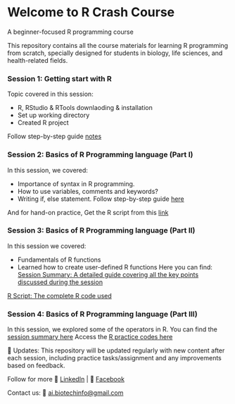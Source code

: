 # Welcome to R Crash Course
A beginner-focused R programming course 

This repository contains all the course materials for learning R programming from scratch, specially designed for students in biology, life sciences, and health-related fields.

### Session 1: Getting start with R

Topic covered in this session:
+ R, RStudio & RTools downlaoding & installation
+ Set up working directory
+ Created R project
  
Follow step-by-step guide [notes](https://github.com/AI-Biotechnology-Bioinformatics/R_programming_Introduction/blob/main/Session1%20Getting%20Start%20with%20R.pdf) 

### Session 2: Basics of R Programming language (Part I)
In this session, we covered:
+ Importance of syntax in R programming.
+ How to use variables, comments and keywords?
+ Writing if, else statement.
Follow step-by-step guide [here](https://github.com/AI-Biotechnology-Bioinformatics/R_programming_Introduction/blob/main/Session1%20Getting%20Start%20with%20R.pdf)

And for hand-on practice, Get the R script from this [link](https://github.com/AI-Biotechnology-Bioinformatics/R_programming_Introduction/blob/main/Session_2_R_Basics_Part_I.R)

### Session 3: Basics of R Programming language (Part II)
In this session we covered:
+ Fundamentals of R functions
+ Learned how to create user-defined R functions 
Here you can find:
[Session Summary: A detailed guide covering all the key points discussed during the session](https://github.com/AI-Biotechnology-Bioinformatics/R_programming_Introduction/blob/main/Session%203-Basics%20of%20R%20(Part%20II).pdf)

[R Script: The complete R code used](https://github.com/AI-Biotechnology-Bioinformatics/R_programming_Introduction/blob/main/Session_3_R_Basics_Part_II.R)

### Session 4: Basics of R Programming language (Part III)
In this session, we explored some of the operators in R.
You can find the [session summary here](https://github.com/AI-Biotechnology-Bioinformatics/R_Crash_Course-2025/blob/main/Session%2)
Access the [R practice codes here](https://github.com/AI-Biotechnology-Bioinformatics/R_Crash_Course-2025/blob/main/Session_4_R_Basics_Part_III.R)

🔁 Updates:
This repository will be updated regularly with new content after each session, including practice tasks/assignment and any improvements based on feedback.

Follow for more 
🔗 [LinkedIn](linkedin.com/company/ai-and-biotechnology-bioinformatics) |
📘 [Facebook](https://www.facebook.com/people/AI-and-BiotechnologyBioinformatics/61566611634266/)  

Contact us: 📧 ai.biotechinfo@gmail.com

